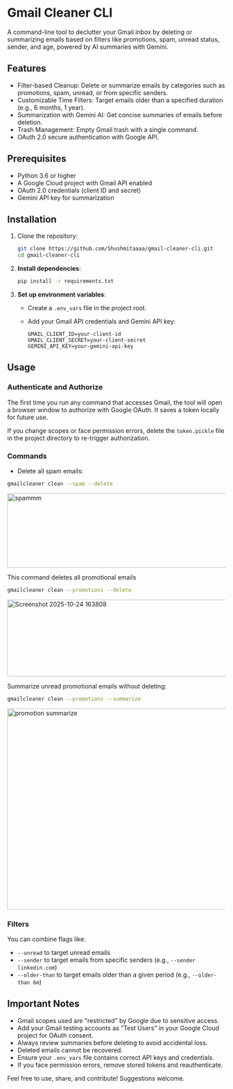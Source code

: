 # Gmail Cleaner CLI

A command-line tool to declutter your Gmail inbox by deleting or summarizing emails based on filters like promotions, spam, unread status, sender, and age, powered by AI summaries with Gemini.

## Features

- Filter-based Cleanup: Delete or summarize emails by categories such as promotions, spam, unread, or from specific senders.
- Customizable Time Filters: Target emails older than a specified duration (e.g., 6 months, 1 year).
- Summarization with Gemini AI: Get concise summaries of emails before deletion.
- Trash Management: Empty Gmail trash with a single command.
- OAuth 2.0 secure authentication with Google API.

## Prerequisites

- Python 3.6 or higher
- A Google Cloud project with Gmail API enabled
- OAuth 2.0 credentials (client ID and secret)
- Gemini API key for summarization

## Installation

1. Clone the repository:

   ```bash
   git clone https://github.com/Shushmitaaaa/gmail-cleaner-cli.git
   cd gmail-cleaner-cli
   ```

2. **Install dependencies**:

   ```bash
   pip install -r requirements.txt
   ```

3. **Set up environment variables**:

   * Create a `.env_vars` file in the project root.
   * Add your Gmail API credentials and Gemini API key:

     ```
     GMAIL_CLIENT_ID=your-client-id
     GMAIL_CLIENT_SECRET=your-client-secret
     GEMINI_API_KEY=your-gemini-api-key
     ```

## Usage

### Authenticate and Authorize

The first time you run any command that accesses Gmail, the tool will open a browser window to authorize with Google OAuth. It saves a token locally for future use.

If you change scopes or face permission errors, delete the `token.pickle` file in the project directory to re-trigger authorization.

### Commands

- Delete all spam emails:

```bash
gmailcleaner clean --spam --delete
```
<img width="522" height="171" alt="spammm" src="https://github.com/user-attachments/assets/3fc7e195-60bf-442f-85da-9299b064f539" />

This command deletes all promotional emails

```bash
gmailcleaner clean --promotions --delete
```
<img width="624" height="177" alt="Screenshot 2025-10-24 163808" src="https://github.com/user-attachments/assets/299a6825-faf7-475e-b3ea-b24b094c636b" />


Summarize unread promotional emails without deleting:

```bash
gmailcleaner clean --promotions --summarize
```

<img width="1403" height="464" alt="promotion summarize" src="https://github.com/user-attachments/assets/ba33ffa9-12d9-400d-8843-c5448f656151" />

### Filters

You can combine flags like:

- `--unread` to target unread emails
- `--sender` to target emails from specific senders (e.g., `--sender linkedin.com`)
- `--older-than` to target emails older than a given period (e.g., `--older-than 6m`)

## Important Notes

- Gmail scopes used are "restricted" by Google due to sensitive access.
- Add your Gmail testing accounts as "Test Users" in your Google Cloud project for OAuth consent.
- Always review summaries before deleting to avoid accidental loss.
- Deleted emails cannot be recovered.
- Ensure your `.env_vars` file contains correct API keys and credentials.
- If you face permission errors, remove stored tokens and reauthenticate.


Feel free to use, share, and contribute! Suggestions welcome.


